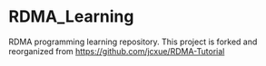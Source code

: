 # RDMA_Learning
RDMA programming learning repository.
This project is forked and reorganized from https://github.com/jcxue/RDMA-Tutorial